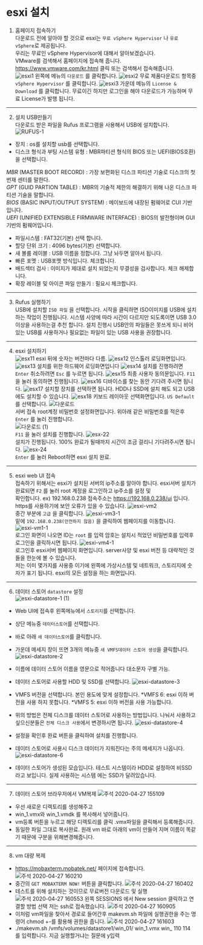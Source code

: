 # esxi 설치
1. 홈페이지 접속하기 <br>
다운로드 전에 알아야 할 것으로 esxi는 `무료 vSphere Hypervisor` 나 `유료 vSphere`로 제공됩니다. <br>
우리는 무료인 vSphere Hypervisor에 대해서 알아보겠습니다. <br>
VMware를 검색해서 홈페이지에 접속해 줍니다. https://www.vmware.com/kr.html 클릭 또는 검색해서 접속해줍니다. <br>
![esxi1](https://user-images.githubusercontent.com/63625609/80326477-e2729c80-8873-11ea-824b-cfb90c358414.png)
왼쪽에 메뉴의 `다운로드` 를 클릭합니다.
![esxi2](https://user-images.githubusercontent.com/63625609/80326523-06ce7900-8874-11ea-9c25-9e5d4556c2bd.png)
무료 제품다운로드 항목중 `vSphere Hypervisor` 를 클릭합니다.
![esxi3](https://user-images.githubusercontent.com/63625609/80326579-3e3d2580-8874-11ea-8d72-0d349700161c.png)
가운데 메뉴의 `License & Download` 를 클릭합니다. 무료이긴 하지만 로그인을 해야 다운로드가 가능하며 무료 License가 발행 됩니다.

-----
2. 설치 USB만들기 <br>
다운로드 받은 파일을 Rufus 프로그램을 사용해서 USB에 설치합니다. <br>
![RUFUS-1](https://user-images.githubusercontent.com/63625609/80326713-a25fe980-8874-11ea-900b-44c7e3ed1a21.png)
* 장치 : os를 설치할 usb를 선택합니다. <br>
* 디스크 형식과 부팅 시스템 유형 : MBR파티션 형식의 BIOS 또는 UEFI(BIOS호환)을 선택합니다. <br>
 
 *MBR* (MASTER BOOT RECORD) : 가장 보편화된 디스크 파티션 기술로 디스크의 첫번재 센터를 말한다. <br>
 *GPT* (GUID PARTION TABLE) : MBR의 기술적 제한의 해결하기 위해 나온 디스크 파티션 기술을 말합니다. <br>
 *BIOS* (BASIC INPUT/OUTPUT SYSTEM) : 메이보드에 내장된 펌웨어로 CUI 기반입니다. <br>
 *UEFI* (UNIFIED EXTENSIBLE FIRMWARE INTERFACE) : BIOS의 발전형이며 GUI 기반의 펌웨어입니다. <br>

* 파일시스템 : FAT32(기본) 선택 합니다.
* 할당 단위 크기 : 4096 bytes(기본) 선택합니다.
* 새 볼륨 레이블 : USB 이름을 정합니다. 그냥 놔두면 알아서 됩니다.
* 빠른 포멧 : USB포멧 방식입니다. 체크합니다.
* 배드섹터 검사 : 이미지가 제대로 설치 되었는지 무결성을 검사합니다. 체크 해제합니다.
* 확장 레이블 및 아이콘 파일 만들기 : 필요시 체크합니다.

-----
3. Rufus 실행하기 <br>
USB에 설치할 `ISO 파일` 을 선택합니다. 시작을 클릭하면 ISO이미지를 USB에 설치하는 작업이 진행됩니다. 시스템 사양에 따라 시간이 다르지만 되도록이면 USB 3.0이상을 사용하는걸 추천 합니다. 설치 진행시 USB안의 파일들은 못쓰게 되니 비어있는 USB를 사용하거나 필요없는 파일이 있는 USB 사용을 권장합니다.

-----
4. esxi 설치하기 <br>
![esx11](https://user-images.githubusercontent.com/63625609/80325068-b0ab0700-886e-11ea-84fc-77492fdb7cbe.png)
esxi 뒤에 숫자는 버전마다 다름. 
![esx12](https://user-images.githubusercontent.com/63625609/80325149-efd95800-886e-11ea-90f4-0a3c9f8e4639.png)
인스톨러 로딩화면입니다. 
![esx13](https://user-images.githubusercontent.com/63625609/80325200-29aa5e80-886f-11ea-8936-5a2cd4c42cf4.png)
설치를 위한 하드웨어 로딩화면입니다
![esx14](https://user-images.githubusercontent.com/63625609/80325262-59596680-886f-11ea-8eb4-52067e1eab2a.png)
설치를 진행하려면 `Enter` 취소하려면 `Esc` 를 누르면 됩니다.
![esx15](https://user-images.githubusercontent.com/63625609/80325302-8c9bf580-886f-11ea-940c-7d51f38acb26.png)
최종 사용자 동의문입니다. `F11` 을 눌러 동의하면 진행됩니다.
![esx16](https://user-images.githubusercontent.com/63625609/80325344-c40aa200-886f-11ea-9d88-32712f8e0b89.png)
디바이스를 찾는 동안 기다려 주시면 됩니다.
![esx17](https://user-images.githubusercontent.com/63625609/80325383-e8667e80-886f-11ea-97c3-542d30e9a17e.png)
설치할 장치를 선택하면 됩니다. HDD나 SSD에 설치 해도 되고 USB에도 설치할 수 있습니다.
![esx18](https://user-images.githubusercontent.com/63625609/80325453-2499df00-8870-11ea-916d-396fa65041dc.png)
키보드 레이아웃 선택화면입니다. `US Default` 를 선택합니다.
![다운로드](https://user-images.githubusercontent.com/63625609/80325537-8e19ed80-8870-11ea-9b9a-ba804af22274.png) <br>
서버 접속 root계정 비밀번호 설정화면입니다. 위아래 같은 비밀번호를 적은후 `Enter` 를 눌러 진행합니다. <br>
![다운로드 (1)](https://user-images.githubusercontent.com/63625609/80325605-d20cf280-8870-11ea-82b0-34218a4e899c.png) <br>
`F11` 을 눌러 설치를 진행합니다.
![esx-22](https://user-images.githubusercontent.com/63625609/80325654-fcf74680-8870-11ea-8eea-24f4d772dde3.png) <br>
설치가 진행됩니다. 100% 완료가 될때까지 시간이 조금 걸리니 기다려주시면 됩니다.
![esx-24](https://user-images.githubusercontent.com/63625609/80325687-2021f600-8871-11ea-831b-0296c94bdeef.png) <br>
`Enter` 를 눌러 Reboot하면 esxi 설치 완료. <br>

-------
5. esxi web UI 접속 <br>
접속하기 위해서는 esxi가 설치된 서버의 ip주소를 알아야 합니다. esxi서버 설치가 완료되면 `F2` 를 눌러 root 계정을 로그인하고 ip주소를 설정 및 <br>
확인합니다. ex) 192.168.0.238 접속주소는 https://192.168.0.238/ui 입니다. https를 사용하기에 보안 오류가 있을 수 있습니다.
![esxi-vm2](https://user-images.githubusercontent.com/63625609/80325927-1e0c6700-8872-11ea-8d71-652cbbad6483.png) <br>
중간 부분에 `고급` 을 클릭합니다.
![esxi-vm3-1](https://user-images.githubusercontent.com/63625609/80325970-4005e980-8872-11ea-8252-a162ddba982a.png) <br>
밑에 `192.168.0.238(안전하지 않음)` 을 클릭하여 웹페이지를 이동합니다.
![esxi-vm1-1](https://user-images.githubusercontent.com/63625609/80326034-780d2c80-8872-11ea-9dc1-94378c0c0c98.png) <br>
로그인 화면이 나오면 ID는 `root` 를 입력 암호는 설치시 적었던 비밀번호를 입력후 로그인을 클릭하시면 됩니다.
![esxi-vm4-1](https://user-images.githubusercontent.com/63625609/80326128-b86caa80-8872-11ea-941a-fcf4bcc0295d.png) <br>
로그인후 esxi서버 웹페이지 화면입니다. server사양 및 esxi 버전 등 대략적인 것들을 한눈에 볼 수 있습니다. <br>
저는 이미 몇가지를 사용중 이기에 왼쪽에 가상시스템 및 네트워크, 스토리지에 숫자가 표기 됩니다. esxi의 모든 설정을 하는 화면입니다.

-----
6. 데이터 스토어 `datastore` 설정 <br>
![esxi-datastore-1 (1)](https://user-images.githubusercontent.com/63625609/80327313-a260e900-8876-11ea-9c05-84ffdcf9f74b.png)
* Web UI에 접속후 왼쪽메뉴에서 `스토리지`를 선택합니다.
* 상단 메뉴중 `데이터스토어`를 선택합니다.
* 바로 아래 `새 데이터스토어`를 클릭합니다.
* 가운데 메세지 창이 뜨면 3개의 메뉴중 `새 VMFS데이터 스토어 생성`을 클릭합니다.
![esxi-datastore-2](https://user-images.githubusercontent.com/63625609/80327409-f7046400-8876-11ea-99c6-e28df839c893.png)
* 이름에 데이터 스토어 이름을 영문으로 적어줍니다 대소문자 구별 가능.
* 데이터 스토어로 사용할 HDD 및 SSD를 선택합니다.
![esxi-datastore-3](https://user-images.githubusercontent.com/63625609/80327475-29ae5c80-8877-11ea-8acd-fe021fa30f52.png)
* VMFS 버전을 선택합니다. 본인 용도에 맞게 설정합니다. 
*VMFS 6: esxi 이하 버전을 사용 하지 못합니다.
*VMFS 5: esxi 이하 버전을 사용 가능합니다.

* 위의 방법은 전체 디스크를 데이터 스토어로 사용하는 방법입니다. 나눠서 사용하고 싶으신분들은 `전체 디스크 사용`에서 변경하시면 됩니다.
![esxi-datastore-4](https://user-images.githubusercontent.com/63625609/80327587-9cb7d300-8877-11ea-9d94-125106bca2db.png)
* 설정을 확인후 완료 버튼을 클릭하여 설치를 진행합니다.
* 데이터 스토어로 사용시 디스크 데이터가 지워진다는 주의 메세지가 나옵니다.
![esxi-datastore-6](https://user-images.githubusercontent.com/63625609/80327651-d092f880-8877-11ea-89a5-7e6747d5d339.png)
* 데이터 스토어가 생성된 모습입니다. 테스트 시스템이라 HDD로 설정하여 비SSD라고 보입니다. 실제 사용하는 시스템 에는 SSD가 달려있습니다.
---------
7. 데이터 스토어 브라우저에서 VM복제
![주석 2020-04-27 155109](https://user-images.githubusercontent.com/63625609/80342420-1e6f2700-889f-11ea-9247-142ff4471892.png)
* 우선 새로운 디렉토리를 생성해주고
* win_1.vmx와 win_1.vmdk 를 복사해서 넣어줍니다.
* vm등록 버튼을 누르고 해당 디렉토리를 클릭 .vmx파일을 클릭해서 등록해줍니다.
* 동일한 파일 그대로 복사완료. 원래 vm 바로 아래의 vm이 만들어 지며 이름이 똑같기 때문에 구분을 위해변경해줍니다.
-------
8. vm 대량 복제
* https://mobaxterm.mobatek.net/  페이지에 접속합니다.
![주석 2020-04-27 160210](https://user-images.githubusercontent.com/63625609/80343253-8114f280-88a0-11ea-8be1-46875c05c814.png)
* 중간의 `GET MOBAXTERM NOW!` 버튼을 클릭합니다.
![주석 2020-04-27 160402](https://user-images.githubusercontent.com/63625609/80343414-c89b7e80-88a0-11ea-9e72-8512361a5fba.png)
* 테스트를 위해 설치하는 것이므로 무료버전 다운로드 및 실행
![주석 2020-04-27 160553](https://user-images.githubusercontent.com/63625609/80343523-026c8500-88a1-11ea-9086-b629a38c4b81.png)
왼쪽 SESSIONS 에서 New session 클릭하고 연결할 방법 선택 저는 ssh로 접속했습니다.
![주석 2020-04-27 160905](https://user-images.githubusercontent.com/63625609/80343772-7444ce80-88a1-11ea-8dcd-6183fe02f50b.png)
* 이처럼 vm파일을 찾아서 경로로 들어간후 makevm.sh 파일에 실행권한을 주는 명령어 chmod +-를 활용해 권한을 줍니다.
![주석 2020-04-27 161603](https://user-images.githubusercontent.com/63625609/80344369-6cd1f500-88a2-11ea-8941-9f6e3fc39f11.png)
* ./makevm.sh /vmfs/volumes/datastore1/win_01/ win_1.vmx win_ 110 114 를 입력합니다. 지금 실행할거냐는 질문에 y입력


